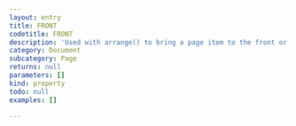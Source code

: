 ```yaml
---
layout: entry
title: FRONT
codetitle: FRONT
description: 'Used with arrange() to bring a page item to the front or to bring it in front of a given reference object.'
category: Document
subcategory: Page
returns: null
parameters: []
kind: property
todo: null
examples: []

---
```

